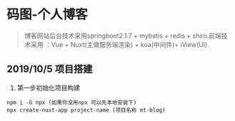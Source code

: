 # 码图-个人博客
> 博客网站后台技术采用springboot2.1.7 + mybatis + redis + shiro.前端技术采用 ：Vue + Nuxt(主做服务端渲染) + koa(中间件)+ iView(UI).
## 2019/10/5 项目搭建
1. 第一步初始化项目构建
``` 
npm i -G npx (如果你没用npx 可以先本地安装下)
npx create-nuxt-app project-name (项目名称 mt-blog)
```
